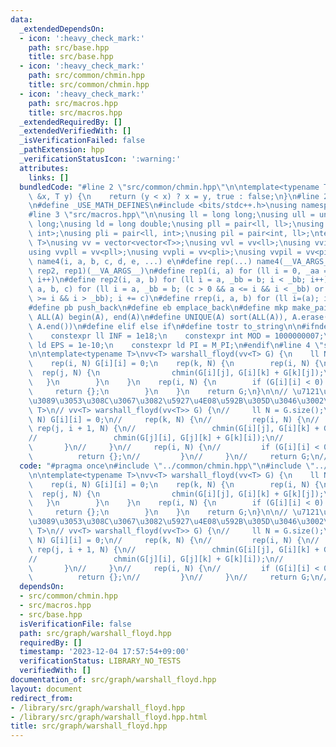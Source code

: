```yaml
---
data:
  _extendedDependsOn:
  - icon: ':heavy_check_mark:'
    path: src/base.hpp
    title: src/base.hpp
  - icon: ':heavy_check_mark:'
    path: src/common/chmin.hpp
    title: src/common/chmin.hpp
  - icon: ':heavy_check_mark:'
    path: src/macros.hpp
    title: src/macros.hpp
  _extendedRequiredBy: []
  _extendedVerifiedWith: []
  _isVerificationFailed: false
  _pathExtension: hpp
  _verificationStatusIcon: ':warning:'
  attributes:
    links: []
  bundledCode: "#line 2 \"src/common/chmin.hpp\"\n\ntemplate<typename T>\nbool chmin(T\
    \ &x, T y) {\n    return (y < x) ? x = y, true : false;\n}\n#line 2 \"src/base.hpp\"\
    \n#define _USE_MATH_DEFINES\n#include <bits/stdc++.h>\nusing namespace std;\n\
    #line 3 \"src/macros.hpp\"\n\nusing ll = long long;\nusing ull = unsigned long\
    \ long;\nusing ld = long double;\nusing pll = pair<ll, ll>;\nusing pii = pair<int,\
    \ int>;\nusing pli = pair<ll, int>;\nusing pil = pair<int, ll>;\ntemplate<typename\
    \ T>\nusing vv = vector<vector<T>>;\nusing vvl = vv<ll>;\nusing vvi = vv<int>;\n\
    using vvpll = vv<pll>;\nusing vvpli = vv<pli>;\nusing vvpil = vv<pil>;\n#define\
    \ name4(i, a, b, c, d, e, ...) e\n#define rep(...) name4(__VA_ARGS__, rep4, rep3,\
    \ rep2, rep1)(__VA_ARGS__)\n#define rep1(i, a) for (ll i = 0, _aa = a; i < _aa;\
    \ i++)\n#define rep2(i, a, b) for (ll i = a, _bb = b; i < _bb; i++)\n#define rep3(i,\
    \ a, b, c) for (ll i = a, _bb = b; (c > 0 && a <= i && i < _bb) or (c < 0 && a\
    \ >= i && i > _bb); i += c)\n#define rrep(i, a, b) for (ll i=(a); i>(b); i--)\n\
    #define pb push_back\n#define eb emplace_back\n#define mkp make_pair\n#define\
    \ ALL(A) begin(A), end(A)\n#define UNIQUE(A) sort(ALL(A)), A.erase(unique(ALL(A)),\
    \ A.end())\n#define elif else if\n#define tostr to_string\n\n#ifndef CONSTANTS\n\
    \    constexpr ll INF = 1e18;\n    constexpr int MOD = 1000000007;\n    constexpr\
    \ ld EPS = 1e-10;\n    constexpr ld PI = M_PI;\n#endif\n#line 4 \"src/graph/warshall_floyd.hpp\"\
    \n\ntemplate<typename T>\nvv<T> warshall_floyd(vv<T> G) {\n    ll N = G.size();\n\
    \    rep(i, N) G[i][i] = 0;\n    rep(k, N) {\n        rep(i, N) {\n          \
    \  rep(j, N) {\n                chmin(G[i][j], G[i][k] + G[k][j]);\n         \
    \   }\n        }\n    }\n    rep(i, N) {\n        if (G[i][i] < 0) {\n       \
    \     return {};\n        }\n    }\n    return G;\n}\n\n// \u7121\u5411\u8FBA\u306A\
    \u3089\u3053\u308C\u3067\u3082\u5927\u4E08\u592B\u305D\u3046\u3002\n// template<typename\
    \ T>\n// vv<T> warshall_floyd(vv<T>> G) {\n//     ll N = G.size();\n//     rep(i,\
    \ N) G[i][i] = 0;\n//     rep(k, N) {\n//         rep(i, N) {\n//            \
    \ rep(j, i + 1, N) {\n//                 chmin(G[i][j], G[i][k] + G[k][j]);\n\
    //                 chmin(G[j][i], G[j][k] + G[k][i]);\n//             }\n//  \
    \       }\n//     }\n//     rep(i, N) {\n//         if (G[i][i] < 0) {\n//   \
    \          return {};\n//         }\n//     }\n//     return G;\n// }\n"
  code: "#pragma once\n#include \"../common/chmin.hpp\"\n#include \"../macros.hpp\"\
    \n\ntemplate<typename T>\nvv<T> warshall_floyd(vv<T> G) {\n    ll N = G.size();\n\
    \    rep(i, N) G[i][i] = 0;\n    rep(k, N) {\n        rep(i, N) {\n          \
    \  rep(j, N) {\n                chmin(G[i][j], G[i][k] + G[k][j]);\n         \
    \   }\n        }\n    }\n    rep(i, N) {\n        if (G[i][i] < 0) {\n       \
    \     return {};\n        }\n    }\n    return G;\n}\n\n// \u7121\u5411\u8FBA\u306A\
    \u3089\u3053\u308C\u3067\u3082\u5927\u4E08\u592B\u305D\u3046\u3002\n// template<typename\
    \ T>\n// vv<T> warshall_floyd(vv<T>> G) {\n//     ll N = G.size();\n//     rep(i,\
    \ N) G[i][i] = 0;\n//     rep(k, N) {\n//         rep(i, N) {\n//            \
    \ rep(j, i + 1, N) {\n//                 chmin(G[i][j], G[i][k] + G[k][j]);\n\
    //                 chmin(G[j][i], G[j][k] + G[k][i]);\n//             }\n//  \
    \       }\n//     }\n//     rep(i, N) {\n//         if (G[i][i] < 0) {\n//   \
    \          return {};\n//         }\n//     }\n//     return G;\n// }\n"
  dependsOn:
  - src/common/chmin.hpp
  - src/macros.hpp
  - src/base.hpp
  isVerificationFile: false
  path: src/graph/warshall_floyd.hpp
  requiredBy: []
  timestamp: '2023-12-04 17:57:54+09:00'
  verificationStatus: LIBRARY_NO_TESTS
  verifiedWith: []
documentation_of: src/graph/warshall_floyd.hpp
layout: document
redirect_from:
- /library/src/graph/warshall_floyd.hpp
- /library/src/graph/warshall_floyd.hpp.html
title: src/graph/warshall_floyd.hpp
---
```

